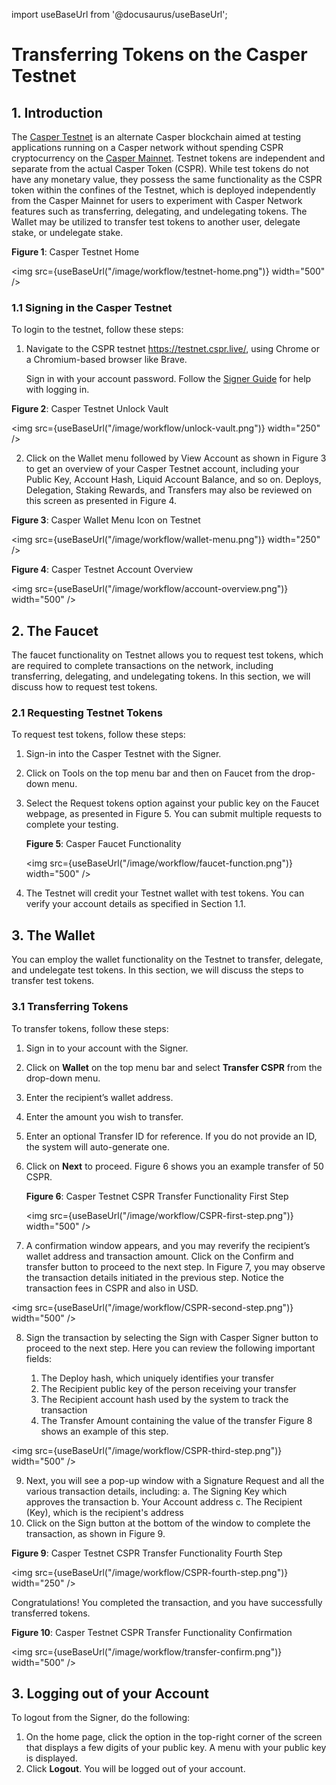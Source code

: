 import useBaseUrl from '@docusaurus/useBaseUrl';

# Transferring Tokens on the Casper Testnet

## 1. Introduction

The [Casper Testnet](https://testnet.cspr.live/) is an alternate Casper blockchain aimed at testing applications running on a Casper network without spending CSPR cryptocurrency on the [Casper Mainnet](https://cspr.live/). Testnet tokens are independent and separate from the actual Casper Token (CSPR). While test tokens do not have any monetary value, they possess the same functionality as the CSPR token within the confines of the Testnet, which is deployed independently from the Casper Mainnet for users to experiment with Casper Network features such as transferring, delegating, and undelegating tokens. The Wallet may be utilized to transfer test tokens to another user, delegate stake, or undelegate stake.

**Figure 1**: Casper Testnet Home

<img src={useBaseUrl("/image/workflow/testnet-home.png")} width="500" />

### 1.1	Signing in the Casper Testnet 

To login to the testnet, follow these steps:
1. Navigate to the CSPR testnet https://testnet.cspr.live/, using Chrome or a Chromium-based browser like Brave. 

    Sign in with your account password. Follow the [Signer Guide](https://docs.casperlabs.io/en/latest/workflow/signer-guide.html) for help with logging in.

**Figure 2**: Casper Testnet Unlock Vault

<img src={useBaseUrl("/image/workflow/unlock-vault.png")} width="250" />

2. Click on the Wallet menu followed by View Account as shown in Figure 3 to get an overview of your Casper Testnet account, including your Public Key, Account Hash, Liquid Account Balance, and so on. Deploys, Delegation, Staking Rewards, and Transfers may also be reviewed on this screen as presented in Figure 4.

**Figure 3**: Casper Wallet Menu Icon on Testnet

<img src={useBaseUrl("/image/workflow/wallet-menu.png")} width="250" />

**Figure 4**: Casper Testnet Account Overview

<img src={useBaseUrl("/image/workflow/account-overview.png")} width="500" />

## 2. The Faucet

The faucet functionality on Testnet allows you to request test tokens, which are required to complete transactions on the network, including transferring, delegating, and undelegating tokens. In this section, we will discuss how to request test tokens.

### 2.1 Requesting Testnet Tokens 

To request test tokens, follow these steps:
1. Sign-in into the Casper Testnet with the Signer. 
2. Click on Tools on the top menu bar and then on Faucet from the drop-down menu. 
3. Select the Request tokens option against your public key on the Faucet webpage, as presented in Figure 5. You can submit multiple requests to complete your testing.

    **Figure 5**: Casper Faucet Functionality 

    <img src={useBaseUrl("/image/workflow/faucet-function.png")} width="500" />

4. The Testnet will credit your Testnet wallet with test tokens. You can verify your account details as specified in Section 1.1.

## 3. The Wallet

You can employ the wallet functionality on the Testnet to transfer, delegate, and undelegate test tokens. In this section, we will discuss the steps to transfer test tokens.

### 3.1 Transferring Tokens 

To transfer tokens, follow these steps:
1. Sign in to your account with the Signer. 
2. Click on **Wallet** on the top menu bar and select **Transfer CSPR** from the drop-down menu. 
3. Enter the recipient’s wallet address.
4. Enter the amount you wish to transfer.
5. Enter an optional Transfer ID for reference. If you do not provide an ID, the system will auto-generate one.
6. Click on **Next** to proceed. Figure 6 shows you an example transfer of 50 CSPR.

    **Figure 6**: Casper Testnet CSPR Transfer Functionality First Step

    <img src={useBaseUrl("/image/workflow/CSPR-first-step.png")} width="500" />

7. A confirmation window appears, and you may reverify the recipient’s wallet address and transaction amount. Click on the Confirm and transfer button to proceed to the next step. In Figure 7, you may observe the transaction details initiated in the previous step. Notice the transaction fees in CSPR and also in USD.

<img src={useBaseUrl("/image/workflow/CSPR-second-step.png")} width="500" />

8. Sign the transaction by selecting the Sign with Casper Signer button to proceed to the next step. Here you can review the following important fields:

    1. The Deploy hash, which uniquely identifies your transfer
    2. The Recipient public key of the person receiving your transfer
    3. The Recipient account hash used by the system to track the transaction
    4. The Transfer Amount containing the value of the transfer
    Figure 8 shows an example of this step.

<img src={useBaseUrl("/image/workflow/CSPR-third-step.png")} width="500" />

9. Next, you will see a pop-up window with a Signature Request and all the various transaction details, including:
    a. The Signing Key which approves the transaction
    b. Your Account address
    c. The Recipient (Key), which is the recipient's address
10. Click on the Sign button at the bottom of the window to complete the transaction, as shown in Figure 9. 

**Figure 9**: Casper Testnet CSPR Transfer Functionality Fourth Step

<img src={useBaseUrl("/image/workflow/CSPR-fourth-step.png")} width="250" />

Congratulations! You completed the transaction, and you have successfully transferred tokens.

**Figure 10**: Casper Testnet CSPR Transfer Functionality Confirmation 

<img src={useBaseUrl("/image/workflow/transfer-confirm.png")} width="500" />

##  3.  Logging out of your Account

To logout from the Signer, do the following:
1. On the home page, click the option in the top-right corner of the screen that displays a few digits of your public key. A menu with your public key is displayed.
2. Click **Logout**. You will be logged out of your account.


